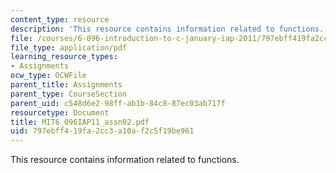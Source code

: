 ```yaml
---
content_type: resource
description: 'This resource contains information related to functions. '
file: /courses/6-096-introduction-to-c-january-iap-2011/797ebff419fa2cc3a10af2c5f19be961_MIT6_096IAP11_assn02.pdf
file_type: application/pdf
learning_resource_types:
- Assignments
ocw_type: OCWFile
parent_title: Assignments
parent_type: CourseSection
parent_uid: c548d6e2-98ff-ab1b-84c8-87ec03ab717f
resourcetype: Document
title: MIT6_096IAP11_assn02.pdf
uid: 797ebff4-19fa-2cc3-a10a-f2c5f19be961
---
```

This resource contains information related to functions. 


